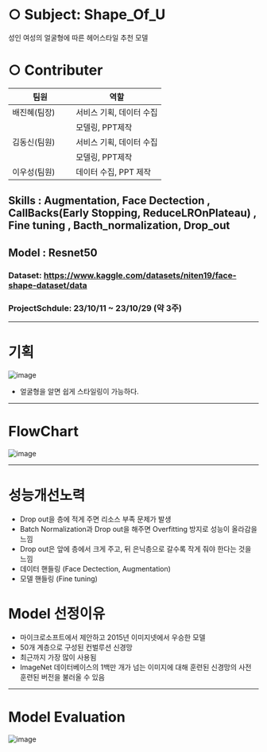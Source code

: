 # ○ Subject: Shape_Of_U
 성인 여성의 얼굴형에 따른  헤어스타일 추천 모델

# ○ Contributer
팀원|역할|
------------|-----------------------
배진혜(팀장) | 서비스 기획, 데이터 수집 
　　　　　　　| 모델링, PPT제작   
김동신(팀원) | 서비스 기획, 데이터 수집         
　　　　　　　|  모델링, PPT제작              
이우성(팀원) | 데이터 수집, PPT 제작

## Skills : Augmentation, Face Dectection , CallBacks(Early Stopping, ReduceLROnPlateau) , Fine tuning , Bacth_normalization, Drop_out

## Model : Resnet50

### Dataset: https://www.kaggle.com/datasets/niten19/face-shape-dataset/data

### ProjectSchdule: 23/10/11 ~ 23/10/29 (약 3주)

***

# 기획

![image](https://github.com/KimDong-gue/Shape_Of_U_/assets/116249934/9104118b-9775-4397-92f3-d14ee8adb5b4)

- 얼굴형을 알면 쉽게 스타일링이 가능하다.

***

# FlowChart

![image](https://github.com/KimDong-gue/Shape_Of_U_/assets/116249934/761a018f-78bf-44c0-bfce-188910124ada)

***

# 성능개선노력

- Drop out을 층에 적게 주면 리소스 부족 문제가 발생
- Batch Normalization과 Drop out을 해주면 
Overfitting 방지로 성능이 올라감을 느낌
- Drop out은 앞에 층에서 크게 주고, 
뒤 은닉층으로 갈수록 작게 줘야 한다는 것을 느낌
- 데이터 핸들링 (Face Dectection, Augmentation)
- 모델 핸들링 (Fine tuning)

# Model 선정이유

- 마이크로소프트에서 제안하고 2015년 이미지넷에서 우승한 모델
- 50개 계층으로 구성된 컨벌루션 신경망
- 최근까지 가장 많이 사용됨
- ImageNet 데이터베이스의 1백만 개가 넘는 이미지에 대해 훈련된 신경망의 사전 훈련된 버전을 불러올 수 있음

***

# Model Evaluation

![image](https://github.com/KimDong-gue/Shape_Of_U_/assets/116249934/94d9b34e-c4b1-43ee-a850-3d48aa224196)
